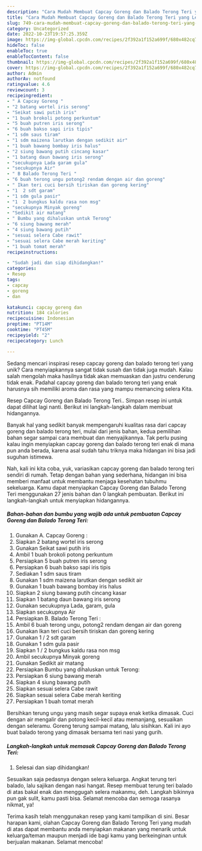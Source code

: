 ```yaml
---
description: "Cara Mudah Membuat Capcay Goreng dan Balado Terong Teri yang Lezat Sekali"
title: "Cara Mudah Membuat Capcay Goreng dan Balado Terong Teri yang Lezat Sekali"
slug: 749-cara-mudah-membuat-capcay-goreng-dan-balado-terong-teri-yang-lezat-sekali
category: Uncategorized
date: 2022-10-23T19:57:25.359Z
image: https://img-global.cpcdn.com/recipes/2f392a1f152a699f/680x482cq70/capcay-goreng-dan-balado-terong-teri-foto-resep-utama.jpg
hideToc: false
enableToc: true
enableTocContent: false
thumbnail: https://img-global.cpcdn.com/recipes/2f392a1f152a699f/680x482cq70/capcay-goreng-dan-balado-terong-teri-foto-resep-utama.jpg
cover: https://img-global.cpcdn.com/recipes/2f392a1f152a699f/680x482cq70/capcay-goreng-dan-balado-terong-teri-foto-resep-utama.jpg
author: Admin
authorAv: notfound
ratingvalue: 4.6
reviewcount: 3
recipeingredient:
- " A Capcay Goreng "
- "2 batang wortel iris serong"
- "Seikat sawi putih iris"
- "1 buah brokoli potong perkuntum"
- "5 buah putren iris serong"
- "6 buah bakso sapi iris tipis"
- "1 sdm saus tiram"
- "1 sdm maizena larutkan dengan sedikit air"
- "1 buah bawang bombay iris halus"
- "2 siung bawang putih cincang kasar"
- "1 batang daun bawang iris serong"
- "secukupnya Lada garam gula"
- "secukupnya Air"
- " B Balado Terong Teri "
- "6 buah terong ungu potong2 rendam dengan air dan goreng"
- " Ikan teri cuci bersih tiriskan dan goreng kering"
- "1  2 sdt garam"
- "1 sdm gula pasir"
- "1  2 bungkus kaldu rasa non msg"
- "secukupnya Minyak goreng"
- "Sedikit air matang"
- " Bumbu yang dihaluskan untuk Terong"
- "6 siung bawang merah"
- "4 siung bawang putih"
- "sesuai selera Cabe rawit"
- "sesuai selera Cabe merah keriting"
- "1 buah tomat merah"
recipeinstructions:

- "Sudah jadi dan siap dihidangkan!"
categories:
- Resep
tags:
- capcay
- goreng
- dan

katakunci: capcay goreng dan 
nutrition: 184 calories
recipecuisine: Indonesian
preptime: "PT14M"
cooktime: "PT45M"
recipeyield: "2"
recipecategory: Lunch

---
```





Sedang mencari inspirasi resep capcay goreng dan balado terong teri yang unik? Cara menyiapkannya sangat tidak susah dan tidak juga mudah. Kalau salah mengolah maka hasilnya tidak akan memuaskan dan justru cenderung tidak enak. Padahal capcay goreng dan balado terong teri yang enak harusnya sih memiliki aroma dan rasa yang mampu memancing selera Kita.





Resep Capcay Goreng dan Balado Terong Teri.. Simpan resep ini untuk dapat dilihat lagi nanti. Berikut ini langkah-langkah dalam membuat hidangannya.

Banyak hal yang sedikit banyak mempengaruhi kualitas rasa dari capcay goreng dan balado terong teri, mulai dari jenis bahan, kedua pemilihan bahan segar sampai cara membuat dan menyajikannya. Tak perlu pusing kalau ingin menyiapkan capcay goreng dan balado terong teri enak di mana pun anda berada, karena asal sudah tahu triknya maka hidangan ini bisa jadi suguhan istimewa.






Nah, kali ini kita coba, yuk, variasikan capcay goreng dan balado terong teri sendiri di rumah. Tetap dengan bahan yang sederhana, hidangan ini bisa memberi manfaat untuk membantu menjaga kesehatan tubuhmu sekeluarga. Kamu dapat menyiapkan Capcay Goreng dan Balado Terong Teri menggunakan 27 jenis bahan dan 0 langkah pembuatan. Berikut ini langkah-langkah untuk menyiapkan hidangannya.

<!--inarticleads1-->

##### Bahan-bahan dan bumbu yang wajib ada untuk pembuatan Capcay Goreng dan Balado Terong Teri:

1. Gunakan  A. Capcay Goreng :
1. Siapkan 2 batang wortel iris serong
1. Gunakan Seikat sawi putih iris
1. Ambil 1 buah brokoli potong perkuntum
1. Persiapkan 5 buah putren iris serong
1. Persiapkan 6 buah bakso sapi iris tipis
1. Sediakan 1 sdm saus tiram
1. Gunakan 1 sdm maizena larutkan dengan sedikit air
1. Gunakan 1 buah bawang bombay iris halus
1. Siapkan 2 siung bawang putih cincang kasar
1. Siapkan 1 batang daun bawang iris serong
1. Gunakan secukupnya Lada, garam, gula
1. Siapkan secukupnya Air
1. Persiapkan  B. Balado Terong Teri :
1. Ambil 6 buah terong ungu, potong2 rendam dengan air dan goreng
1. Gunakan  Ikan teri cuci bersih tiriskan dan goreng kering
1. Gunakan 1 / 2 sdt garam
1. Gunakan 1 sdm gula pasir
1. Siapkan 1 / 2 bungkus kaldu rasa non msg
1. Ambil secukupnya Minyak goreng
1. Gunakan Sedikit air matang
1. Persiapkan  Bumbu yang dihaluskan untuk Terong:
1. Persiapkan 6 siung bawang merah
1. Siapkan 4 siung bawang putih
1. Siapkan sesuai selera Cabe rawit
1. Siapkan sesuai selera Cabe merah keriting
1. Persiapkan 1 buah tomat merah


Bersihkan terung ungu yang masih segar supaya enak ketika dimasak. Cuci dengan air mengalir dan potong kecil-kecil atau memanjang, sesuaikan dengan seleramu. Goreng terung sampai matang, lalu sisihkan. Kali ini ayo buat balado terong yang dimasak bersama teri nasi yang gurih. 

<!--inarticleads2-->

##### Langkah-langkah untuk memasak Capcay Goreng dan Balado Terong Teri:


1. Selesai dan siap dihidangkan!

Sesuaikan saja pedasnya dengan selera keluarga. Angkat terung teri balado, lalu sajikan dengan nasi hangat. Resep membuat terung teri balado di atas bakal enak dan menggugah selera makanmu, deh. Langkah bikinnya pun gak sulit, kamu pasti bisa. Selamat mencoba dan semoga rasanya nikmat, ya! 

Terima kasih telah menggunakan resep yang kami tampilkan di sini. Besar harapan kami, olahan Capcay Goreng dan Balado Terong Teri yang mudah di atas dapat membantu anda menyiapkan makanan yang menarik untuk keluarga/teman maupun menjadi ide bagi kamu yang berkeinginan untuk berjualan makanan. Selamat mencoba!
